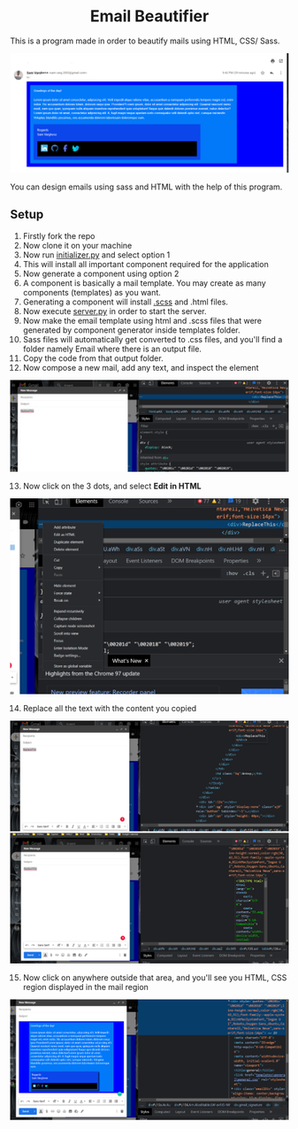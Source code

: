 <h1 align="center">Email Beautifier</h1>

This is a program made in order to beautify mails using HTML, CSS/ Sass.

![DemoImage](images/demo1.png)

You can design emails using sass and HTML with the help of this program.

## Setup

1. Firstly fork the repo
2. Now clone it on your machine
3. Now run [initializer.py](initializer.py) and select option 1
4. This will install all important component required for the application
5. Now generate a component using option 2
6. A component is basically a mail template. You may create as many components (templates) as you want.
7. Generating a component will install [.scss](https://sass-lang.com/) and .html files.
8. Now execute [server.py](server.py) in order to start the server.
9. Now make the email template using html and .scss files that were generated by component generator inside templates folder.
10. Sass files will automatically get converted to .css files, and you'll find a folder namely Email where there is an output file.
11. Copy the code from that output folder.
12. Now compose a new mail, add any text, and inspect the element

![Inspect demo](images/demo2.png)

13. Now click on the 3 dots, and select **Edit in HTML**

![Edit in HTML demo](images/demo3.png)

14. Replace all the text with the content you copied

![Replace content](images/demo4.png)
![Replace content](images/demo5.png)

15. Now click on anywhere outside that area, and you'll see you HTML, CSS region displayed in the mail region

![Rendered mail](images/demo6.png)